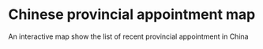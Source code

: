 # Chinese provincial appointment map
 An interactive map show the list of recent provincial appointment in China

